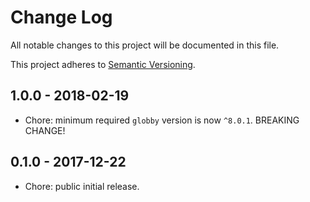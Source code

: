 # Change Log

All notable changes to this project will be documented in this file.

This project adheres to [Semantic Versioning](http://semver.org).

## 1.0.0 - 2018-02-19

* Chore: minimum required `globby` version is now `^8.0.1`. BREAKING CHANGE!

## 0.1.0 - 2017-12-22

* Chore: public initial release.

